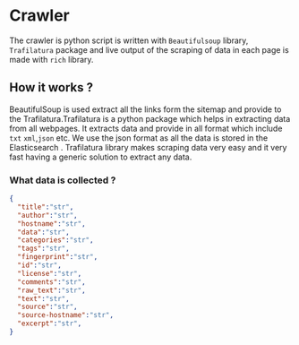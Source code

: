 # Crawler

The crawler is python script is written with ```Beautifulsoup``` library, ```Trafilatura``` package and live output of the scraping of data in each page is made with ```rich``` library. 

## How it works ?

BeautifulSoup is used extract all the links form the sitemap and provide to the Trafilatura.Trafilatura is a python package which helps in extracting data from all webpages. It extracts data and provide in all format which include ```txt``` ```xml```,```json``` etc. We use the json format as all the data is stored in the Elasticsearch . Trafilatura library makes scraping data very easy and it very fast having a generic solution to extract any data.

### What data is collected ?

```json
{
  "title":"str",
  "author":"str",
  "hostname":"str",
  "data":"str",
  "categories":"str",
  "tags":"str",
  "fingerprint":"str",
  "id":"str",
  "license":"str",
  "comments":"str",
  "raw_text":"str",
  "text":"str",
  "source":"str",
  "source-hostname":"str",
  "excerpt":"str",
}
```
